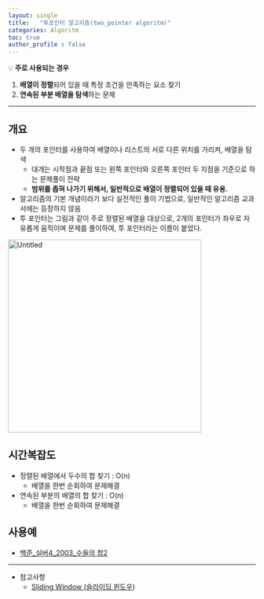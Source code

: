 ```yaml
---
layout: single
title:   "투포인터 알고리즘(two_pointer algoritm)"
categories: Algoritm
toc: true
author_profile : false
---
```


💡 **주로 사용되는 경우**

1. **배열이 정렬**되어 있을 때 특정 조건을 만족하는 요소 찾기
2. **연속된 부분 배열을 탐색**하는 문제

---

## 개요

- 두 개의 포인터를 사용하여 배열이나 리스트의 서로 다른 위치를 가리켜, 배열을 탐색
    - 대개는 시작점과 끝점 또는 왼쪽 포인터와 오른쪽 포인터 두 지점을 기준으로 하는 문제풀이 전략
    - **범위를 좁혀 나가기 위해서, 일반적으로 배열이 정렬되어 있을 때 유용.**
- 알고리즘의 기본 개념이라기 보다 실전적인 풀이 기법으로, 일반적인 알고리즘 교과서에는 등장하지 않음
- 투 포인터는 그림과 같이 주로 정렬된 배열을 대상으로, 2개의 포인터가 좌우로 자유롭게 움직이며 문제를 풀이하여, 투 포인터라는 이름이 붙었다.

<img width="393" alt="Untitled" src="https://github.com/user-attachments/assets/188d9e22-1a68-4a17-8002-577823d8a873">

## 시간복잡도

- 정렬된 배열에서 두수의 합 찾기 : O(n)
    - 배열을 한번 순회하여 문제해결
- 연속된 부분의 배열의 합 찾기 : O(n)
    - 배열을 한번 순회하여 문제해결

## 사용예

- [백준_실버4_2003_수들의 합2](https://jamm0316.github.io/coding_test/baek_joon_2003/)

---

- 참고사항
    - [Sliding Window (슬라이딩 윈도우](https://www.notion.so/Sliding-Window-7d85bf6c85ce4af683eecad93c1218d5?pvs=21))
